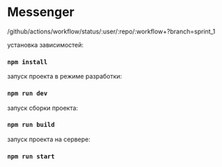 # Messenger

/github/actions/workflow/status/:user/:repo/:workflow+?branch=sprint_1

установка зависимостей:

### `npm install` 

запуск проекта в режиме разработки:

### `npm run dev` 

запуск сборки проекта:

### `npm run build` 

запуск проекта на сервере:

### `npm run start` 
